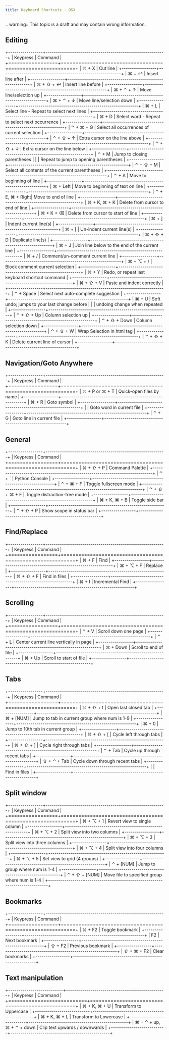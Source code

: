 ```yaml
---
title: Keyboard Shortcuts - OSX
---
```


.. warning::
    This topic is a draft and may contain wrong information.

Editing
-------

+-----------------+-----------------------------------------------------------+
| Keypress        | Command                                                   |
+=================+===========================================================+
| ⌘ + X           | Cut line                                                  |
+-----------------+-----------------------------------------------------------+
| ⌘ + ↩           | Insert line after                                         |
+-----------------+-----------------------------------------------------------+
| ⌘ + ⇧ + ↩       | Insert line before                                        |
+-----------------+-----------------------------------------------------------+
| ⌘ + ⌃ + ↑       | Move line/selection up                                    |
+-----------------+-----------------------------------------------------------+
| ⌘ + ⌃ + ↓       | Move line/selection down                                  |
+-----------------+-----------------------------------------------------------+
| ⌘ + L           | Select line - Repeat to select next lines                 |
+-----------------+-----------------------------------------------------------+
| ⌘ + D           | Select word - Repeat to select next occurrence            |
+-----------------+-----------------------------------------------------------+
| ⌃ + ⌘ + G       | Select all occurrences of current selection               |
+-----------------+-----------------------------------------------------------+
| ⌃ + ⇧ + ↑       | Extra cursor on the line above                            |
+-----------------+-----------------------------------------------------------+
| ⌃ + ⇧ + ↓       | Extra cursor on the line below                            |
+-----------------+-----------------------------------------------------------+
| ⌃ + M           | Jump to closing parentheses                               |
|                 | Repeat to jump to opening parentheses                     |
+-----------------+-----------------------------------------------------------+
| ⌃ + ⇧ + M       | Select all contents of the current parentheses            |
+-----------------+-----------------------------------------------------------+
| ⌃ + A           | Move to beginning of line                                 |
+-----------------+-----------------------------------------------------------+
| ⌘ + Left        | Move to beginning of text on line                         |
+-----------------+-----------------------------------------------------------+
| ⌃ + E, ⌘ + Right| Move to end of line                                       |
+-----------------+-----------------------------------------------------------+
| ⌘ + K, ⌘ + K    | Delete from cursor to end of line                         |
+-----------------+-----------------------------------------------------------+
| ⌘ + K + ⌫       | Delete from cursor to start of line                       |
+-----------------+-----------------------------------------------------------+
| ⌘ + ]           | Indent current line(s)                                    |
+-----------------+-----------------------------------------------------------+
| ⌘ + [           | Un-indent current line(s)                                 |
+-----------------+-----------------------------------------------------------+
| ⌘ + ⇧ + D       | Duplicate line(s)                                         |
+-----------------+-----------------------------------------------------------+
| ⌘ + J           | Join line below to the end of the current line            |
+-----------------+-----------------------------------------------------------+
| ⌘ + /           | Comment/un-comment current line                           |
+-----------------+-----------------------------------------------------------+
| ⌘ + ⌥ + /       | Block comment current selection                           |
+-----------------+-----------------------------------------------------------+
| ⌘ + Y           | Redo, or repeat last keyboard shortcut command            |
+-----------------+-----------------------------------------------------------+
| ⌘ + ⇧ + V       | Paste and indent correctly                                |
+-----------------+-----------------------------------------------------------+
| ⌃ + Space       | Select next auto-complete suggestion                      |
+-----------------+-----------------------------------------------------------+
| ⌘ + U           | Soft undo; jumps to your last change before               |
|                 | undoing change when repeated                              |
+-----------------+-----------------------------------------------------------+
| ⌃ + ⇧ + Up      | Column selection up                                       |
+-----------------+-----------------------------------------------------------+
| ⌃ + ⇧ + Down    | Column selection down                                     |
+-----------------+-----------------------------------------------------------+
| ⌃ + ⇧ +  W      | Wrap  Selection in html tag                               |
+-----------------+-----------------------------------------------------------+
| ⌃ + ⇧ +  K      | Delete current line of cursor                             |
+-----------------+-----------------------------------------------------------+

Navigation/Goto Anywhere
------------------------

+-----------------+-----------------------------------------------------------+
| Keypress        | Command                                                   |
+=================+===========================================================+
| ⌘ + P or ⌘ + T  | Quick-open files by name                                  |
+-----------------+-----------------------------------------------------------+
| ⌘ + R           | Goto symbol                                               |
+-----------------+-----------------------------------------------------------+
|                 | Goto word in current file                                 |
+-----------------+-----------------------------------------------------------+
| ⌃ + G           | Goto line in current file                                 |
+-----------------+-----------------------------------------------------------+

General
------------------------

+-----------------+-----------------------------------------------------------+
| Keypress        | Command                                                   |
+=================+===========================================================+
| ⌘ + ⇧ + P       | Command Palette                                           |
+-----------------+-----------------------------------------------------------+
| ⌃ + `           | Python Console                                            |
+-----------------+-----------------------------------------------------------+
| ⌃ + ⌘ + F       | Toggle fullscreen mode                                    |
+-----------------+-----------------------------------------------------------+
| ⌃ + ⇧ + ⌘ + F   | Toggle distraction-free mode                              |
+-----------------+-----------------------------------------------------------+
| ⌘ + K, ⌘ + B    | Toggle side bar                                           |
+-----------------+-----------------------------------------------------------+
| ⌃ + ⇧ + P       | Show scope in status bar                                  |
+-----------------+-----------------------------------------------------------+

Find/Replace
------------------------

+-----------------+-----------------------------------------------------------+
| Keypress        | Command                                                   |
+=================+===========================================================+
| ⌘ + F           | Find                                                      |
+-----------------+-----------------------------------------------------------+
| ⌘ + ⌥ + F       | Replace                                                   |
+-----------------+-----------------------------------------------------------+
| ⌘ + ⇧ + F       | Find in files                                             |
+-----------------+-----------------------------------------------------------+
| ⌘ + I           | Incremental Find                                          |
+-----------------+-----------------------------------------------------------+

Scrolling
------------------------

+-----------------+-----------------------------------------------------------+
| Keypress        | Command                                                   |
+=================+===========================================================+
| ⌃ + V           | Scroll down one page                                      |
+-----------------+-----------------------------------------------------------+
| ⌃ + L           | Center current line vertically in page                    |
+-----------------+-----------------------------------------------------------+
| ⌘ + Down        | Scroll to end of file                                     |
+-----------------+-----------------------------------------------------------+
| ⌘ + Up          | Scroll to start of file                                   |
+-----------------+-----------------------------------------------------------+

Tabs
------------------------

+-----------------+-----------------------------------------------------------+
| Keypress        | Command                                                   |
+=================+===========================================================+
| ⌘ + ⇧ + t       | Open last closed tab                                      |
+-----------------+-----------------------------------------------------------+
| ⌘ + [NUM]       | Jump to tab in current group where num is 1-9             |
+-----------------+-----------------------------------------------------------+
| ⌘ + 0           | Jump to 10th tab in current group                         |
+-----------------+-----------------------------------------------------------+
| ⌘ + ⇧ + [       | Cycle left through tabs                                   |
+-----------------+-----------------------------------------------------------+
| ⌘ + ⇧ + ]       | Cycle right through tabs                                  |
+-----------------+-----------------------------------------------------------+
| ⌃ + Tab         | Cycle up through recent tabs                              |
+-----------------+-----------------------------------------------------------+
| ⇧ + ⌃ + Tab     | Cycle down through recent tabs                            |
+-----------------+-----------------------------------------------------------+
|                 | Find in files                                             |
+-----------------+-----------------------------------------------------------+

Split window
------------------------

+-----------------+-----------------------------------------------------------+
| Keypress        | Command                                                   |
+=================+===========================================================+
| ⌘ + ⌥ + 1       | Revert view to single column                              |
+-----------------+-----------------------------------------------------------+
| ⌘ + ⌥ + 2       | Split view into two columns                               |
+-----------------+-----------------------------------------------------------+
| ⌘ + ⌥ + 3       | Split view into three columns                             |
+-----------------+-----------------------------------------------------------+
| ⌘ + ⌥ + 4       | Split view into four columns                              |
+-----------------+-----------------------------------------------------------+
| ⌘ + ⌥ + 5       | Set view to grid (4 groups)                               |
+-----------------+-----------------------------------------------------------+
| ⌃ + [NUM]       | Jump to group where num is 1-4                            |
+-----------------+-----------------------------------------------------------+
| ⌃ + ⇧ + [NUM]   | Move file to specified group where num is 1-4             |
+-----------------+-----------------------------------------------------------+

Bookmarks
------------------------

+-----------------+-----------------------------------------------------------+
| Keypress        | Command                                                   |
+=================+===========================================================+
| ⌘ + F2          | Toggle bookmark                                           |
+-----------------+-----------------------------------------------------------+
| F2              | Next bookmark                                             |
+-----------------+-----------------------------------------------------------+
| ⇧ + F2          | Previous bookmark                                         |
+-----------------+-----------------------------------------------------------+
| ⇧ + ⌘ + F2      | Clear bookmarks                                           |
+-----------------+-----------------------------------------------------------+

Text manipulation
------------------------

+---------------------------+-------------------------------------------------+
| Keypress                  | Command                                         |
+===========================+=================================================+
| ⌘ + K, ⌘ + U              | Transform to Uppercase                          |
+---------------------------+-------------------------------------------------+
| ⌘ + K, ⌘ + L              | Transform to Lowercase                          |
+---------------------------+-------------------------------------------------+
| ⌘ + ⌃ + up,  ⌘ + ⌃ + down |  Clip text upwards / downwards                  |
+---------------------------+-------------------------------------------------+
